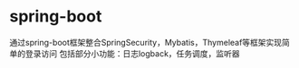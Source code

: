 # spring-boot
通过spring-boot框架整合SpringSecurity，Mybatis，Thymeleaf等框架实现简单的登录访问
包括部分小功能：日志logback，任务调度，监听器
